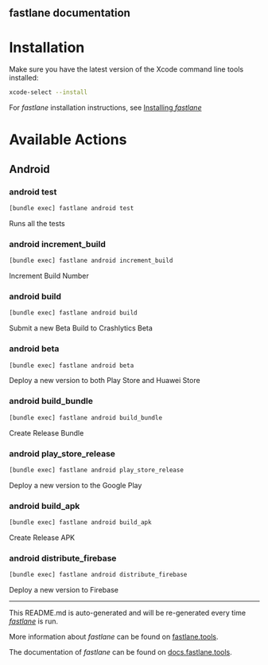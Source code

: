 fastlane documentation
----

# Installation

Make sure you have the latest version of the Xcode command line tools installed:

```sh
xcode-select --install
```

For _fastlane_ installation instructions, see [Installing _fastlane_](https://docs.fastlane.tools/#installing-fastlane)

# Available Actions

## Android

### android test

```sh
[bundle exec] fastlane android test
```

Runs all the tests

### android increment_build

```sh
[bundle exec] fastlane android increment_build
```

Increment Build Number

### android build

```sh
[bundle exec] fastlane android build
```

Submit a new Beta Build to Crashlytics Beta

### android beta

```sh
[bundle exec] fastlane android beta
```

Deploy a new version to both Play Store and Huawei Store

### android build_bundle

```sh
[bundle exec] fastlane android build_bundle
```

Create Release Bundle

### android play_store_release

```sh
[bundle exec] fastlane android play_store_release
```

Deploy a new version to the Google Play

### android build_apk

```sh
[bundle exec] fastlane android build_apk
```

Create Release APK

### android distribute_firebase

```sh
[bundle exec] fastlane android distribute_firebase
```

Deploy a new version to Firebase

----

This README.md is auto-generated and will be re-generated every time [_fastlane_](https://fastlane.tools) is run.

More information about _fastlane_ can be found on [fastlane.tools](https://fastlane.tools).

The documentation of _fastlane_ can be found on [docs.fastlane.tools](https://docs.fastlane.tools).
